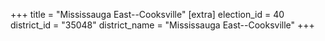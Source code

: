 +++
title = "Mississauga East--Cooksville"
[extra]
election_id = 40
district_id = "35048"
district_name = "Mississauga East--Cooksville"
+++
